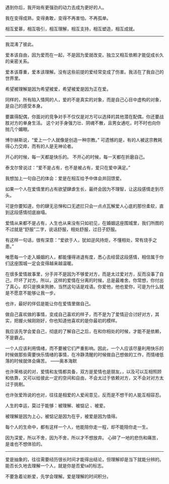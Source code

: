 
遇到你后，我开始有更强劲的动力去成为更好的人。

我在变得成熟，变得勇敢，变得不再害怕，不再孤单。

相互爱慕，相互吸引，相互理解，相互支持，相互塑造，相互成就。

---

我混淆了彼此。

爱本该自由，因为爱而在一起，不是因为爱就改变。独立又相互依赖才能促成长久的亲密关系。

爱本该尊重，爱本该理解。没有这些前提的爱经常变成了伤害。我活在了我自己的世界里。

希望被理解是因为希望被爱，希望被爱是因为正在爱。


同样的，所有陷入情网的人，爱的不是真实的对象，而是自己心目中虚构的对象，是自己的感受本身。

要赢得配偶，你面对的竞争对手不仅仅是对方可以选择的其他潜在配偶，你还要战胜对方的单身生活。
这个对手身强力壮、阴魂不散，且男女通吃，时不时也向你抛几个媚眼。

博尔赫斯说，“爱上一个人就像是创造一种宗教。”
可遗憾的是，有的人被这宗教耗得心力交瘁，而有的人是无神论者。

开心的时候，每一天都是快乐的。
不开心的时候，每一天都在折磨自己。

泰戈尔曾说过：“爱不是占有，也不是被占有，爱只在爱中满足。”

我想加上一句自己的体会：爱是在相互给予中体会并回馈爱。

如果一个人在爱情里的占有欲望肆虐生长，最终会因为不理智，让这段感情走到尽头。

可是你要知道，你的肆无忌惮和口无遮拦只会一点点瓦解爱人心底的那份柔软，直到这段感情彻底崩塌。

爱情从来都不是占有，人生也从来没有只如初见，在婚姻这座围城里，我们所图的不过就是“舒服”二字，说话舒服，相处舒服，过日子舒服。

有这样一句话，很有深意：“爱欲于人，犹如逆风持炬，不懂相处，常有烧手之患。”

唯愿每一个走入婚姻的人，都能懂得进退有度，悉心去经营这段感情，相信属于你们这座围城一定会变得越来越温暖。

在很多爱情故事里，分手并不是因为不够爱对方，而是太过爱对方，反而没事了自己，吓坏了对方。所以，这样的爱情在分离的时候，总是最难舍。你常想，你付出了真心，却只是换来狗肺，当然这句话是戏语。你爱他，他也爱你，可是为什么就是不愿意不能够让我一步。

也许，最好的伴侣是能让你在爱情里做自己。

做自己喜欢做的事情，变成自己喜欢的样子，而不是为了爱情迎合讨好对方，其实，把握火候刚刚好，你也知道他喜欢的是你最初的模样。

我应该先学会爱自己，彻底的了解自己之后，在和你相处的时候，才能不是依赖，不是霸占。

一个人应该利用情绪，而不要被它们严重影响。因此，一个人应该尽量利用快乐的时候做那些需要快乐情绪的事情，在冷静清醒的时候做自己想做的工作，而情绪低落的时候就体会痛苦。
——奥本海默

也许荣格说的对，爱情和友情都具备，双方是爱情也是朋友。，以及可以互相照顾和依靠，又可以给彼此一定的空间和自由，不会太过于依赖对方，又不会对对方太过于挑剔。


也许张爱玲说的也对，往往是相爱的人爱闹意见，反而是不想干的人能互相容忍。

人生的幸运，莫过于能够：被理解、被惦记 、被爱。

被理解是因为上心，被惦记是因为在乎，被爱是因为值得。


每个人的生命中，都有这样一个人，他能陪你走一程，却不能陪你走一生。

因为深爱，所以不舍，因为不舍，所以才不想放弃。
心碎了一地的悲伤和痛苦，是谁也不想体验的。

---

爱是抽象的，往往需要经历很长时间才能得出结论，但理解却是当下就能分辨的。
能否长久地去理解一个人，就是你是否爱ta的标志。

不要急着论断爱，先学会理解。爱是理解的时间积分。